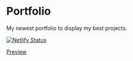 # Portfolio

My newest portfolio to display my best projects.

[![Netlify Status](https://api.netlify.com/api/v1/badges/3c785314-46a5-4c71-93f5-a92548ee61b3/deploy-status)](https://app.netlify.com/sites/blakeyeboah/deploys)

[Preview](https://www.blakeyeboah.com/)